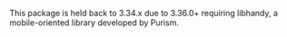 This package is held back to 3.34.x due to 3.36.0+ requiring libhandy, a mobile-oriented library developed by Purism.